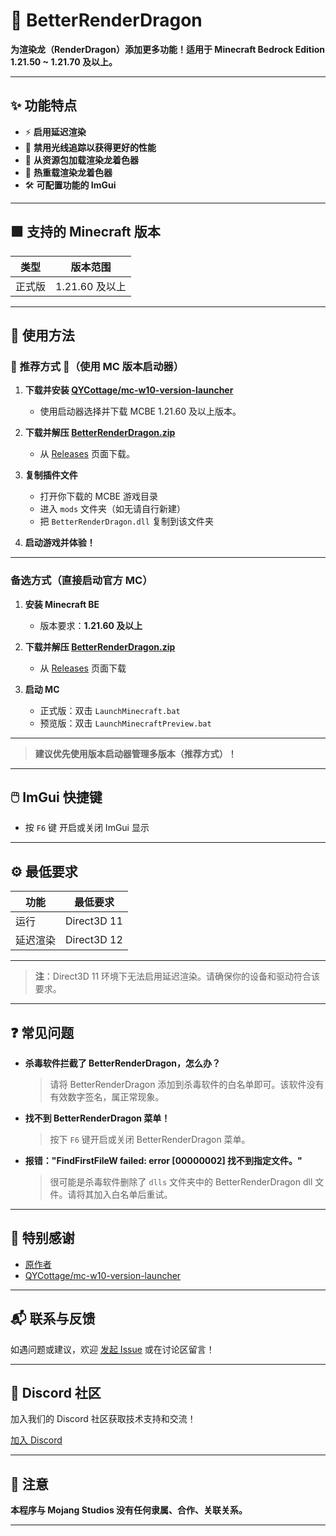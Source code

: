 # 🚀 BetterRenderDragon

**为渲染龙（RenderDragon）添加更多功能！适用于 Minecraft Bedrock Edition 1.21.50 ~ 1.21.70 及以上。**

---

## ✨ 功能特点

- ⚡ **启用延迟渲染**
- 🚫 **禁用光线追踪以获得更好的性能**
- 🎨 **从资源包加载渲染龙着色器**
- 🔄 **热重载渲染龙着色器**
- 🛠️ **可配置功能的 ImGui**

---

## 🟩 支持的 Minecraft 版本

| 类型   | 版本范围       |
| ------ | -------------- |
| 正式版 | 1.21.60 及以上 |

---

## 📝 使用方法

### 🚩 推荐方式 :star2:（使用 MC 版本启动器）

1. **下载并安装 [QYCottage/mc-w10-version-launcher](https://github.com/QYCottage/mc-w10-version-launcher)**

   - 使用启动器选择并下载 MCBE 1.21.60 及以上版本。

2. **下载并解压 [BetterRenderDragon.zip](#)**

   - 从 [Releases](https://github.com/dreamguxiang/BetterRenderDragon/releases/latest) 页面下载。

3. **复制插件文件**

   - 打开你下载的 MCBE 游戏目录
   - 进入 `mods` 文件夹（如无请自行新建）
   - 把 `BetterRenderDragon.dll` 复制到该文件夹

4. **启动游戏并体验！**

---

### 备选方式（直接启动官方 MC）

1. **安装 Minecraft BE**

   - 版本要求：**1.21.60 及以上**

2. **下载并解压 [BetterRenderDragon.zip](#)**

   - 从 [Releases](https://github.com/dreamguxiang/BetterRenderDragon/releases/latest) 页面下载

3. **启动 MC**
   - 正式版：双击 `LaunchMinecraft.bat`
   - 预览版：双击 `LaunchMinecraftPreview.bat`

---

> **建议优先使用版本启动器管理多版本（推荐方式）！**

---

## 🖱️ ImGui 快捷键

- 按 `F6` 键 开启或关闭 ImGui 显示

---

## ⚙️ 最低要求

| 功能     | 最低要求    |
| -------- | ----------- |
| 运行     | Direct3D 11 |
| 延迟渲染 | Direct3D 12 |

---

> **注**：Direct3D 11 环境下无法启用延迟渲染。请确保你的设备和驱动符合该要求。

---

## ❓ 常见问题

- **杀毒软件拦截了 BetterRenderDragon，怎么办？**

  > 请将 BetterRenderDragon 添加到杀毒软件的白名单即可。该软件没有有效数字签名，属正常现象。

- **找不到 BetterRenderDragon 菜单！**

  > 按下 `F6` 键开启或关闭 BetterRenderDragon 菜单。

- **报错："FindFirstFileW failed: error [00000002] 找不到指定文件。"**
  > 很可能是杀毒软件删除了 `dlls` 文件夹中的 BetterRenderDragon dll 文件。请将其加入白名单后重试。

---

## 🤝 特别感谢

- [原作者](https://github.com/ddf8196/BetterRenderDragon)
- [QYCottage/mc-w10-version-launcher](https://github.com/QYCottage/mc-w10-version-launcher)

---

## 📬 联系与反馈

如遇问题或建议，欢迎 [发起 Issue](https://github.com/QYCottage/BetterRenderDragon/issues) 或在讨论区留言！

---

## 💬 Discord 社区

加入我们的 Discord 社区获取技术支持和交流！

[加入 Discord](https://discord.gg/8nGcV8QkKZ)

---

## 📝 注意

**本程序与 Mojang Studios 没有任何隶属、合作、关联关系。**

---
